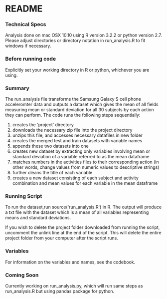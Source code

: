 # README  

### Technical Specs  
Analysis done on mac OSX 10.10 using R version 3.2.2 or python version 2.7. Please adjust directories or directory notation in run_analysis.R to fit windows if necessary.  

### Before running code
Explicitly set your working directory in R or python, whichever you are using.  

### Summary  
The run_analysis file transforms the Samsung Galaxy S cell phone acceleromter data and outputs a dataset which gives the mean of all fields measuring mean or standard deviation for all 30 subjects by each action they can perform. The code runs the following steps sequentially:  
1) creates the 'project' directory  
2) downloads the necessary zip file into the project directory  
3) unzips this file, and accesses necessary datafiles in new folder  
3) creates the merged test and train datasets with variable names    
4) appends these two datasets into one  
5) creates new dataset by extracting only variables involving mean or standard deviation of a variable referred to as the mean dataframe   
6) matches numbers in the activities files to their corresponding action (in other words, change values from numeric values to descriptive strings)  
7) further cleans the title of each variable  
8) creates a new dataset consisting of each subject and activity combination and mean values for each variable in the mean dataframe  

### Running Script
To run the dataset,run source('run_analysis.R') in R. The output will produce a txt file with the dataset which is a mean of all variables representing means and standard deviations.  

If you wish to delete the project folder downloaded from running the script, uncomment the unlink line at the end of the script. This will delete the entire project folder from your computer after the script runs.   

### Variables  
For information on the variables and names, see the codebook. 

### Coming Soon  
Currently working on run_analysis.py, which will run same steps as run_analysis.R but using pandas package for python.  